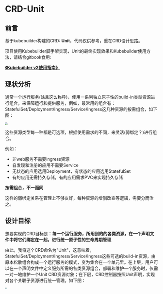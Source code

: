 # CRD-Unit

## 前言

基于kubebuilder构建的CRD: **Unit**，代码仅供参考，重在CRD设计思路。

项目使用Kubebuilder脚手架实现，Unit的最终实现效果和Kubebuilder使用方法，请结合gitbook食用:

 [**《Kubebuilder v2使用指南》**](https://wqyin.cn/gitbooks/kubebuilder/)



## 现状分析

通常一个运行服务(姑且这么称呼)，使用一系列独立原子性的build-in类型资源进行组合，来保障运行和提供服务，例如，最常用的组合有：StatefulSet/Deployment/Ingress/Service/Ingress这几种资源的按需组合，如下图：

<img src="http://mycloudn.wqyin.cn/20200521172548.jpg" style="zoom:50%;" />

这些资源类型每一种都是可选项，根据使用需求的不同，来灵活(弱绑定？)进行组合。

例如：

- 非web服务不需要Ingress资源
- 自发现和注册的应用不需要Service
- 无状态的应用选用Deployment，有状态的应用选用StatefulSet
- 有的应用无需持久存储，有的应用需求PVC来实现持久存储

**按需组合，不一而同**

这样的弱绑定关系在管理上不够友好，每种资源的增删改查等逻辑，需要分而治之。



## 设计目标

想要实现的CRD目标是：**每一个运行服务，所用到的的各类资源，在一个声明文件中将它们绑定在一起，进行统一原子性的生命周期管理**

由此，我将这个CRD命名为"Unit"，这意味着，StatefulSet/Deployment/Ingress/Service/Ingress这些可选的build-in资源，由原本松散组合构成一个运行服务的模式，变为集合在一个单元里。在上层，用户可以在一个声明文件中定义服务所需的各类资源组合，部署和维护一个服务时，仅需一对一地维护一个Unit CRD资源对象；在下层，CRD控制器按照Unit声明，实现对各个关联子资源进行统一管理。如下图：

<img src="http://mycloudn.wqyin.cn/20200522103739.jpg" style="zoom:35%;" />

